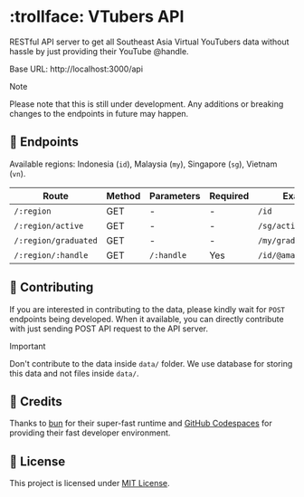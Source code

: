 # :trollface: VTubers API

RESTful API server to get all Southeast Asia Virtual YouTubers data without hassle by just providing their YouTube @handle.

Base URL: http://localhost:3000/api

> [!NOTE]
> Please note that this is still under development. Any additions or breaking changes to the endpoints in future may happen.

## 🚦 Endpoints

Available regions: Indonesia (`id`), Malaysia (`my`), Singapore (`sg`), Vietnam (`vn`).

| Route                | Method | Parameters | Required | Examples               |
| -------------------- | ------ | ---------- | -------- | ---------------------- |
| `/:region`           | GET    | -          | -        | `/id`                  |
| `/:region/active`    | GET    | -          | -        | `/sg/active`           |
| `/:region/graduated` | GET    | -          | -        | `/my/graduated`        |
| `/:region/:handle`   | GET    | `/:handle` | Yes      | `/id/@amayaclorentine` |

## 🙌 Contributing

If you are interested in contributing to the data, please kindly wait for `POST` endpoints being developed. When it available, you can directly contribute with just sending POST API request to the API server.

> [!IMPORTANT]
> Don't contribute to the data inside `data/` folder. We use database for storing this data and not files inside `data/`.

## 💖 Credits

Thanks to [bun](https://bun.sh) for their super-fast runtime and [GitHub Codespaces](https://github.com/codespaces) for providing their fast developer environment.

## 📃 License

This project is licensed under [MIT License](./LICENSE).
